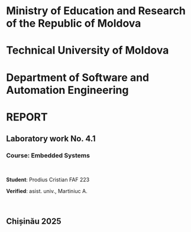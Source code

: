 # Ministry of Education and Research of the Republic of Moldova

# Technical University of Moldova

# Department of Software and Automation Engineering

# **REPORT**

## Laboratory work No. 4.1

### **Course**: Embedded Systems

&nbsp;
&nbsp;
&nbsp;
&nbsp;

**Student**: Prodius Cristian FAF 223

**Verified**: asist. univ., Martiniuc A.

&nbsp;
&nbsp;
&nbsp;
&nbsp;

## Chișinău 2025
